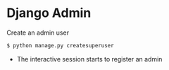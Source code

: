 # Django Admin

Create an admin user
```sh
$ python manage.py createsuperuser
```
* The interactive session starts to register an admin


